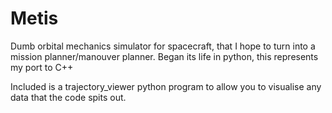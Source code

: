 # Metis
Dumb orbital mechanics simulator for spacecraft, that I hope to turn into a mission planner/manouver planner.
Began its life in python, this represents my port to C++

Included is a trajectory_viewer python program to allow you to visualise any data that the code spits out. 
